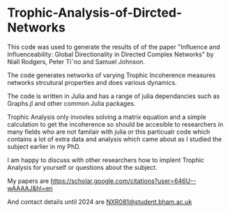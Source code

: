 # Trophic-Analysis-of-Dircted-Networks



This code was used to generate the results of of the paper "Influence and Influenceability: Global Directionality in
Directed Complex Networks" by Niall Rodgers, Peter Tiˇno and Samuel Johnson.

The code generates networks of varying Trophic Incoherence measures networks strcutural properties and does various dynamics. 

The code is written in Julia and has a range of julia dependancies such as Graphs.jl and other common Julia packages. 

Trophic Analysis only invovles solving a matrix equation and a simple calculation to get the incoherence so should be accesible to researchers in many fields who are not familair with julia or this particualr code which contains a lot of extra data and analysis which came about as I studied the subject earlier in my PhD.

I am happy to discuss with other researchers how to implent Trophic Analysis for yourself or questions about the subject. 

My papers are https://scholar.google.com/citations?user=646U--wAAAAJ&hl=en

And contact details until 2024 are NXR081@student.bham.ac.uk 

